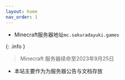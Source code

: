```yaml
---
layout: home
nav_order: 1
---
```


<script>
    console.log("你好呀！(´・ω・`)");
    console.log("今天去码头整薯条了吗")
</script>

* Minecraft服务器地址`mc.sakuradayuki.games`

{: .info }
> Minecraft 服务器续命至2023年9月25日

* 本站主要作为为服务器公告与文档存放
